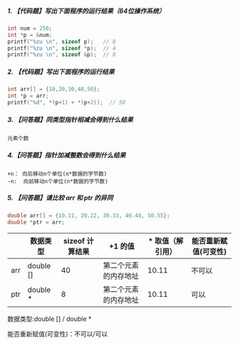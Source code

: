 ##### 1.  【代码题】写出下面程序的运行结果（64位操作系统）

```c
int num = 250;		
int *p = &num;	
printf("%zu \n", sizeof p);	  // 8
printf("%zu \n", sizeof *p);  // 4
printf("%zu \n", sizeof &p);  // 8
```

##### 2. 【代码题】写出下面程序的运行结果

```c
int arr[] = {10,20,30,40,50};
int *p = arr; 
printf("%d", *(p+1) + *(p+2));  // 50
```

##### 3. 【问答题】同类型指针相减会得到什么结果

```
元素个数
```

##### 4.【问答题】指针加减整数会得到什么结果

```
+n： 向后移动n个单位(n*数据的字节数)
-n:  向前移动n个单位(n*数据的字节数)
```

##### 5. 【问答题】请比较 arr 和 ptr 的异同

```c
double arr[] = {10.11, 20.22, 30.33, 40.44, 50.55};
double *ptr = arr;
```

|      | 数据类型  | sizeof 计算结果 | +1 的值              | * 取值（解引用） | 能否重新赋值(可变性) |
| ---- | --------- | --------------- | -------------------- | ---------------- | -------------------- |
| arr  | double [] | 40              | 第二个元素的内存地址 | 10.11            | 不可以               |
| ptr  | double *  | 8               | 第二个元素的内存地址 | 10.11            | 可以                 |

数据类型:double []  / double *

能否重新赋值(可变性)：不可以/可以